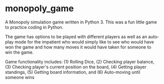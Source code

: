 # monopoly_game
A Monopoly simulation game written in Python 3. This was a fun little game to practice coding in Python.

The game has options to be played with different players as well as an auto-play mode for the impatient who would simply like to see who would have won the game and how many moves it would have taken for someone to win the game.

Game functionality includes: (1) Rolling Dice, (2) Checking player balance, (3) Checking player's current position on the board, (4) Getting player standings, (5) Getting board information, and (6) Auto-moving until someone wins
